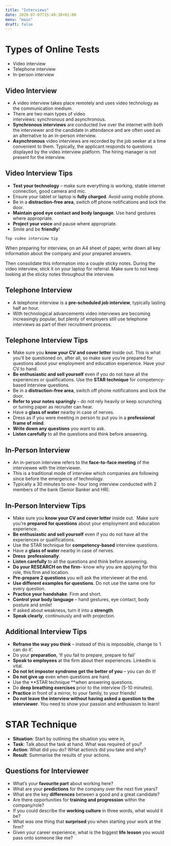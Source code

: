 ```yaml
---
title: "Interviews"
date: 2020-07-07T15:49:38+01:00
menu: "main"
draft: false
---
```


# Types of Online Tests
- Video interview
- Telephone interview
- In-person interview

## Video Interview
- A video interview takes place remotely and uses video technology as the communication medium.
- There are two main types of video
interviews: synchronous and asynchronous.
- **Synchronous interviews** are conducted live over the internet with both the interviewer and the candidate in attendance and are often used as an alternative to an in-person interview.
- **Asynchronous** video interviews are recorded by the job seeker at a time convenient to them. Typically, the applicant responds to questions displayed by the video interview platform. The hiring manager is not present for the interview.


## Video Interview Tips
- **Test your technology** – make sure everything is working, stable internet connection, good camera and mic.
- Ensure your tablet or laptop is **fully charged**. Avoid using mobile phone.
- Be in a **distraction-free area**, switch off phone notifications and lock the door.
- **Maintain good eye contact and body language**. Use hand gestures where appropriate. 
- **Project your voice** and pause where appropriate. 
- Smile and be **friendly**!

```Top video interview tip```

 When preparing for interview, on an A4 sheet of paper, write down all key information about the company and your prepared answers.

Then consolidate this information into a couple sticky notes.
During the video interview, stick it on your laptop for referral.
Make sure to not keep looking at the sticky notes throughout the interview.

## Telephone Interview
- A telephone interview is a **pre-scheduled job interview**, typically lasting half an hour.
- With technological advancements video interviews are becoming increasingly popular, but plenty of employers still use telephone interviews as part of their recruitment process.

## Telephone Interview Tips
- Make sure you **know your CV and cover letter** inside out. This is what you’ll be questioned on, after all, so make sure you’re prepared for questions about your employment and education experience. Have your CV to hand.
- **Be enthusiastic and sell yourself** even if you do not have all the experiences or qualifications.
Use the **STAR technique** for competency-based interview questions.
- Be in a **distraction-free area**, switch off phone notifications and lock the door.
- **Refer to your notes sparingly** – do not rely heavily or keep scrunching or turning paper as recruiter can hear.
- Have a **glass of water** nearby in case of nerves.
-  Dress as if you were meeting in person to put you in a **professional frame of mind**.
- **Write down any questions** you want to ask. 
- **Listen carefully** to all the questions and think before answering.

## In-Person Interview
- An in-person interview refers to the **face-to-face
meeting** of the interviewee with the interviewer.
- This is a traditional mode of interview which companies are following since before the emergence of technology.
- Typically a 30 minutes to one- hour long interview conducted with 2 members of the bank (Senior Banker and HR).

## In-Person Interview Tips
- Make sure you **know your CV and cover letter** inside out.  Make sure you’re **prepared for questions** about your employment and education experience.
- **Be enthusiastic and sell yourself** even if you do not have all the experiences or qualifications.
- Use the STAR technique for **competency-based** interview questions.
- Have a **glass of water** nearby in case of nerves.
- **Dress  professionally**.
- **Listen carefully** to all the questions and think before answering.
- **Do your RESEARCH on the firm**– know why you are applying for this role, this firm and location.
- **Pre-prepare 2 questions** you will ask the interviewer at the end.
- **Use different examples for questions**. Do not use the same one for every question.
- **Practice your handshake**. Firm and short.
- **Control your body language** – hand gestures, eye contact, body posture and smile!
- If asked about weakness, turn it into a **strength**.
- **Speak clearly**, continuously and with projection.


## Additional Interview Tips
- **Reframe the way you think** – instead of this is impossible, change to ‘I can do it’.
- Do your **preparation**, ‘If you fail to prepare, prepare to fail’
- **Speak to employees** at the firm about their experiences. LinkedIn is vital.
- **Do not let imposter syndrome get the better of you** – you can do it! 
- **Do not give up** even when questions are hard.
- Use the **STAR technique **when answering questions.
- Do **deep breathing exercises** prior to the interview (5-10 minutes). 
- **Practice** in front of a mirror, to your family, to your friends!
- **Do not leave the interview without having asked a question to the interviewer**. You need to show your passion and enthusiasm to learn!

# STAR Technique 
- **Situation**: Start by outlining the situation you were in,
- **Task**: Talk about the task at hand. What was required of you?
- **Action**: What did you do? WHat action/s did you take and why?
- **Result**: Summarise the results of your actions.

## Questions for Interviewer
- What’s your **favourite part** about working here?
- What are your **predictions** for the company over the next five years?
- What are the key **differences** between a  good and a great candidate?
- Are there opportunities for **training and progression** within the company/role?
- If you could describe the **working culture** in three words, what would it be?
- What was one thing that **surprised** you when starting your work at the firm?
- Given your career experience, what is the biggest **life lesson** you would pass onto someone like me?


